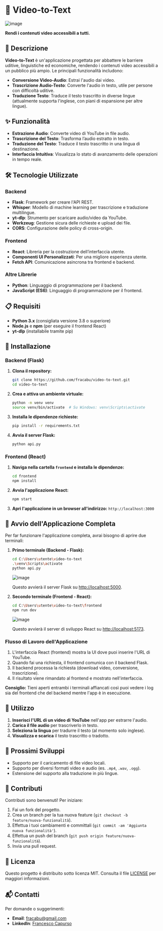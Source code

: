 # 🎥 Video-to-Text

![image](https://github.com/user-attachments/assets/6c6ebd12-1fde-462a-b410-c21a2a977977)

**Rendi i contenuti video accessibili a tutti.**

## 📖 Descrizione

**Video-to-Text** è un'applicazione progettata per abbattere le barriere uditive, linguistiche ed economiche, rendendo i contenuti video accessibili a un pubblico più ampio. Le principali funzionalità includono:

- **Conversione Video-Audio**: Estrai l'audio dai video.
- **Trascrizione Audio-Testo**: Converte l'audio in testo, utile per persone con difficoltà uditive.
- **Traduzione Testo**: Traduce il testo trascritto in diverse lingue (attualmente supporta l'inglese, con piani di espansione per altre lingue).

## ✨ Funzionalità

- **Estrazione Audio**: Converte video di YouTube in file audio.
- **Trascrizione del Testo**: Trasforma l’audio estratto in testo.
- **Traduzione del Testo**: Traduce il testo trascritto in una lingua di destinazione.
- **Interfaccia Intuitiva**: Visualizza lo stato di avanzamento delle operazioni in tempo reale.

## 🛠️ Tecnologie Utilizzate

### Backend

- **Flask**: Framework per creare l'API REST.
- **Whisper**: Modello di machine learning per trascrizione e traduzione multilingue.
- **yt-dlp**: Strumento per scaricare audio/video da YouTube.
- **Werkzeug**: Gestione sicura delle richieste e upload dei file.
- **CORS**: Configurazione delle policy di cross-origin.

### Frontend

- **React**: Libreria per la costruzione dell’interfaccia utente.
- **Componenti UI Personalizzati**: Per una migliore esperienza utente.
- **Fetch API**: Comunicazione asincrona tra frontend e backend.

### Altre Librerie

- **Python**: Linguaggio di programmazione per il backend.
- **JavaScript (ES6)**: Linguaggio di programmazione per il frontend.

## 📋 Requisiti

- **Python 3.x** (consigliata versione 3.8 o superiore)
- **Node.js** e **npm** (per eseguire il frontend React)
- **yt-dlp** (installabile tramite pip)

## 🚀 Installazione

### Backend (Flask)

1. **Clona il repository:**

   ```bash
   git clone https://github.com/fracabu/video-to-text.git
   cd video-to-text
   ```

2. **Crea e attiva un ambiente virtuale:**

   ```bash
   python -m venv venv
   source venv/bin/activate  # Su Windows: venv\Scripts\activate
   ```


3. **Installa le dipendenze richieste:**

   ```bash
   pip install -r requirements.txt
   ```

4. **Avvia il server Flask:**

   ```bash
   python api.py
   ```

### Frontend (React)

1. **Naviga nella cartella `frontend` e installa le dipendenze:**

   ```bash
   cd frontend
   npm install
   ```

2. **Avvia l'applicazione React:**

   ```bash
   npm start
   ```

3. **Apri l'applicazione in un browser all'indirizzo:** `http://localhost:3000`

## 🚀 Avvio dell'Applicazione Completa

Per far funzionare l'applicazione completa, avrai bisogno di aprire due terminali:

1. **Primo terminale (Backend - Flask):**
   ```bash
   cd C:\Users\utente\video-to-text
   .\venv\Scripts\activate
   python api.py
   ```
   ![image](https://github.com/user-attachments/assets/0c13d6f6-21db-47b3-8098-d4f06d938715)
   
   Questo avvierà il server Flask su [http://localhost:5000](http://localhost:5000).

2. **Secondo terminale (Frontend - React):**
   ```bash
   cd C:\Users\utente\video-to-text\frontend
   npm run dev
   ```
   ![image](https://github.com/user-attachments/assets/33821deb-9d55-4d77-a204-419a7366edd1)

   Questo avvierà il server di sviluppo React su [http://localhost:5173](http://localhost:5173).

### Flusso di Lavoro dell'Applicazione

1. L'interfaccia React (frontend) mostra la UI dove puoi inserire l'URL di YouTube.
2. Quando fai una richiesta, il frontend comunica con il backend Flask.
3. Il backend processa la richiesta (download video, conversione, trascrizione).
4. Il risultato viene rimandato al frontend e mostrato nell'interfaccia.

**Consiglio:** Tieni aperti entrambi i terminali affiancati così puoi vedere i log sia del frontend che del backend mentre l'app è in esecuzione.

## 📝 Utilizzo

1. **Inserisci l'URL di un video di YouTube** nell'app per estrarre l'audio.
2. **Carica il file audio** per trascriverlo in testo.
3. **Seleziona la lingua** per tradurre il testo (al momento solo inglese).
4. **Visualizza e scarica** il testo trascritto o tradotto.

## 🔧 Prossimi Sviluppi

- Supporto per il caricamento di file video locali.
- Supporto per diversi formati video e audio (es. `.mp4`, `.wav`, `.ogg`).
- Estensione del supporto alla traduzione in più lingue.

## 🤝 Contributi

Contributi sono benvenuti! Per iniziare:

1. Fai un fork del progetto.
2. Crea un branch per la tua nuova feature (`git checkout -b feature/nuova-funzionalità`).
3. Effettua i tuoi cambiamenti e committali (`git commit -am 'Aggiunta nuova funzionalità'`).
4. Effettua un push del branch (`git push origin feature/nuova-funzionalità`).
5. Invia una pull request.

## 📄 Licenza

Questo progetto è distribuito sotto licenza MIT. Consulta il file [LICENSE](./LICENSE) per maggiori informazioni.

## 📬 Contatti

Per domande o suggerimenti:

- **Email**: fracabu@gmail.com
- **LinkedIn**: [Francesco Capurso](https://www.linkedin.com/in/francesco-~-capurso-5801031a9/)
